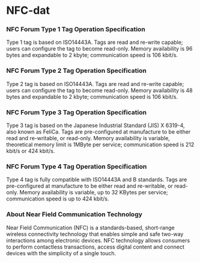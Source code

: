 
# NFC-dat 

### NFC Forum Type 1 Tag Operation Specification
Type 1 tag is based on ISO14443A. Tags are read and re-write capable; users can configure the tag to become read-only. Memory availability is 96 bytes and expandable to 2 kbyte; communication speed is 106 kbit/s.

### NFC Forum Type 2 Tag Operation Specification
Type 2 tag is based on ISO14443A. Tags are read and re-write capable; users can configure the tag to become read-only. Memory availability is 48 bytes and expandable to 2 kbyte; communication speed is 106 kbit/s.

### NFC Forum Type 3 Tag Operation Specification
Type 3 tag is based on the Japanese Industrial Standard (JIS) X 6319-4, also known as FeliCa. Tags are pre-configured at manufacture to be either read and re-writable, or read-only. Memory availability is variable, theoretical memory limit is 1MByte per service; communication speed is 212 kbit/s or 424 kbit/s.

### NFC Forum Type 4 Tag Operation Specification
Type 4 tag is fully compatible with ISO14443A and B standards. Tags are pre-configured at manufacture to be either read and re-writable, or read-only. Memory availability is variable, up to 32 KBytes per service; communication speed is up to 424 kbit/s.

### About Near Field Communication Technology
Near Field Communication (NFC) is a standards-based, short-range wireless connectivity technology that enables simple and safe two-way interactions among electronic devices. NFC technology allows consumers to perform contactless transactions, access digital content and connect devices with the simplicity of a single touch.

